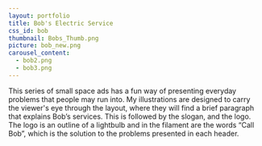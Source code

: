 ```yaml
---
layout: portfolio
title: Bob's Electric Service
css_id: bob
thumbnail: Bobs_Thumb.png
picture: bob_new.png
carousel_content:
  - bob2.png
  - bob3.png
---
```

This series of small space ads has a fun way of presenting everyday problems that people may run into. My illustrations are designed to carry the viewer's eye through the layout, where they will find a brief paragraph that explains Bob’s services. This is followed by the slogan, and the logo. The logo is an outline of a lightbulb and in the filament are the words “Call Bob”, which is the solution to the problems presented in each header.
